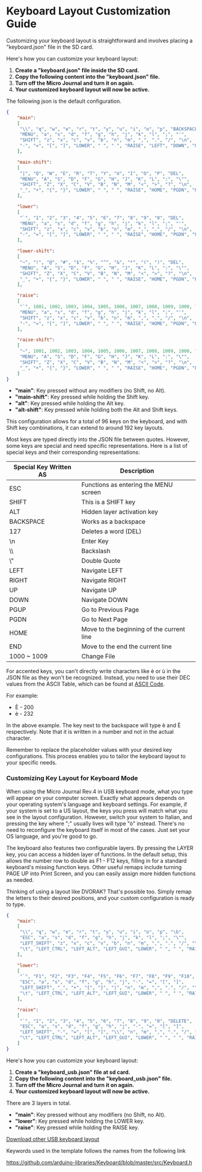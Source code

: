 # Keyboard Layout Customization Guide

Customizing your keyboard layout is straightforward and involves placing a "keyboard.json" file in the SD card. 

Here's how you can customize your keyboard layout:

1. **Create a "keyboard.json" file inside the SD card.**
2. **Copy the following content into the "keyboard.json" file.**
3. **Turn off the Micro Journal and turn it on again.**
4. **Your customized keyboard layout will now be active.**


The following json is the default configuration. 

```json
{
    "main": 
    [
     "\\", "q", "w", "e", "r", "t", "y", "u", "i", "o", "p", "BACKSPACE",
     "MENU", "a", "s", "d", "f", "g", "h", "j", "k", "l", ";", "'",
     "SHIFT", "z", "x", "c", "v", "b", "n", "m", ",", ".", "/", "\n",
     "-", "=", "[", "]", "LOWER", " ", " ", "RAISE", "LEFT", "DOWN", "UP", "RIGHT"
    ],

    "main-shift": 
    [
     "|", "Q", "W", "E", "R", "T", "Y", "U", "I", "O", "P", "DEL",
     "MENU", "A", "S", "D", "F", "G", "H", "J", "K", "L", ":", "\"",
     "SHIFT", "Z", "X", "C", "V", "B", "N", "M", "<", ">", "?", "\n",
     "_", "+", "{", "}", "LOWER", " ", " ", "RAISE", "HOME", "PGDN", "PGUP", "END"
    ],

    "lower": 
    [
     "`", "1", "2", "3", "4", "5", "6", "7", "8", "9", "0", "DEL",
     "MENU", "a", "s", "d", "f", "g", "h", "j", "k", "l", ";", "'",
     "SHIFT", "z", "x", "c", "v", "b", "n", "m", ",", ".", "/", "\n",
     "-", "=", "[", "]", "LOWER", " ", " ", "RAISE", "HOME", "PGDN", "PGUP", "END"
    ],

    "lower-shift": 
    [
     "~", "!", "@", "#", "$", "%", "^", "&", "*", "(", ")", "DEL",
     "MENU", "A", "S", "D", "F", "G", "H", "J", "K", "L", ":", "\"",
     "SHIFT", "Z", "X", "C", "V", "B", "N", "M", "<", ">", "?", "\n",
     "_", "+", "{", "}", "LOWER", " ", " ", "RAISE", "HOME", "PGDN", "PGUP", "END"
    ],

    "raise": 
    [
     "`", 1001, 1002, 1003, 1004, 1005, 1006, 1007, 1008, 1009, 1000, "DEL",
     "MENU", "a", "s", "d", "f", "g", "h", "j", "k", "l", ";", "'",
     "SHIFT", "z", "x", "c", "v", "b", "n", "m", ",", ".", "/", "\n",
     "-", "=", "[", "]", "LOWER", " ", " ", "RAISE", "HOME", "PGDN", "PGUP", "END"
    ],

    "raise-shift": 
    [
     "~", 1001, 1002, 1003, 1004, 1005, 1006, 1007, 1008, 1009, 1000, "DEL",
     "MENU", "A", "S", "D", "F", "G", "H", "J", "K", "L", ":", "\"",
     "SHIFT", "Z", "X", "C", "V", "B", "N", "M", "<", ">", "?", "\n",
     "_", "+", "{", "}", "LOWER", " ", " ", "RAISE", "HOME", "PGDN", "PGUP", "END"
    ]
}
```

- **"main"**: Key pressed without any modifiers (no Shift, no Alt).
- **"main-shift"**: Key pressed while holding the Shift key.
- **"alt"**: Key pressed while holding the Alt key.
- **"alt-shift"**: Key pressed while holding both the Alt and Shift keys.

This configuration allows for a total of 96 keys on the keyboard, and with Shift key combinations, it can extend to around 192 key layouts.

Most keys are typed directly into the JSON file between quotes. However, some keys are special and need specific representations. Here is a list of special keys and their corresponding representations:

| Special Key Written AS | Description                               |
| ---------------------- | ----------------------------------------- |
| ESC                    | Functions as entering the MENU screen     |
| SHIFT                  | This is a SHIFT key                       |
| ALT                    | Hidden layer activation key               |
| BACKSPACE              | Works as a backspace                      |
| 127                    | Deletes a word (DEL)                      |
| \n                     | Enter Key                                 |
| \\\\                   | Backslash                                 |
| \\"                    | Double Quote                              |
| LEFT                   | Navigate LEFT                             |
| RIGHT                  | Navigate RIGHT                            |
| UP                     | Navigate UP                               |
| DOWN                   | Navigate DOWN                             |
| PGUP                   | Go to Previous Page                       |
| PGDN                   | Go to Next Page                           |
| HOME                   | Move to the beginning of the current line |
| END                    | Move to the end the current line          |
| 1000 ~ 1009            | Change File                               |

For accented keys, you can't directly write characters like è or ù in the JSON file as they won’t be recognized. Instead, you need to use their DEC values from the ASCII Table, which can be found at [ASCII Code](https://www.ascii-code.com/).

For example:
- È - 200
- è - 232


In the above example. The key next to the backspace will type è and È respectively. 
Note that it is written in a number and not in the actual character. 

Remember to replace the placeholder values with your desired key configurations. This process enables you to tailor the keyboard layout to your specific needs.



### Customizing Key Layout for Keyboard Mode

When using the Micro Journal Rev.4 in USB keyboard mode, what you type will appear on your computer screen. Exactly what appears depends on your operating system's language and keyboard settings. For example, if your system is set to a US layout, the keys you press will match what you see in the layout configuration. However, switch your system to Italian, and pressing the key where ";" usually lives will type "ò" instead. There's no need to reconfigure the keyboard itself in most of the cases. Just set your OS language, and you're good to go.

The keyboard also features two configurable layers. By pressing the LAYER key, you can access a hidden layer of functions. In the default setup, this allows the number row to double as F1 - F12 keys, filling in for a standard keyboard's missing function keys. Other useful remaps include turning PAGE UP into Print Screen, and you can easily assign more hidden functions as needed.

Thinking of using a layout like DVORAK? That's possible too. Simply remap the letters to their desired positions, and your custom configuration is ready to type.


```json
{
    "main": 
    [
     "\\", "q", "w", "e", "r", "t", "y", "u", "i", "o", "p", "\b",
     "ESC", "a", "s", "d", "f", "g", "h", "j", "k", "l", ";", "\"",
     "LEFT_SHIFT", "z", "x", "c", "v", "b", "n", "m", ",", ".", "/", "\n",
     "\t", "LEFT_CTRL", "LEFT_ALT", "LEFT_GUI", "LOWER", " ", " ", "RAISE", "LEFT_ARROW", "DOWN_ARROW", "UP_ARROW", "RIGHT_ARROW"
    ],

    "lower": 
    [
     "`", "F1", "F2", "F3", "F4", "F5", "F6", "F7", "F8", "F9", "F10", "DELETE",
     "ESC", "a", "s", "d", "f", "g", "h", "j", "-", "=", "[", "]",
     "LEFT_SHIFT", "_", "+", "{", "}", "|", "n", "m", ",", ".", "/", "\n",
     "\t", "LEFT_CTRL", "LEFT_ALT", "LEFT_GUI", "LOWER", " ", " ", "RAISE", "HOME", "PAGE_DOWN", "PAGE_UP", "END"
    ],

    "raise": 
    [
     "`", "1", "2", "3", "4", "5", "6", "7", "8", "9", "0", "DELETE",
     "ESC", "a", "s", "d", "f", "g", "h", "j", "-", "=", "[", "]",
     "LEFT_SHIFT", "-", "=", "[", "]", "\\", "n", "m", ",", ".", "/", "\n",
     "\t", "LEFT_CTRL", "LEFT_ALT", "LEFT_GUI", "LOWER", " ", " ", "RAISE", "PRINT_SCREEN", "PAGE_DOWN", "PAGE_UP", "END"
    ]
}
```

Here's how you can customize your keyboard layout:

1. **Create a "keyboard_usb.json" file at sd card.**
2. **Copy the following content into the "keyboard_usb.json" file.**
3. **Turn off the Micro Journal and turn it on again.**
4. **Your customized keyboard layout will now be active.**


There are 3 layers in total.
- **"main"**: Key pressed without any modifiers (no Shift, no Alt).
- **"lower"**: Key pressed while holding the LOWER key.
- **"raise"**: Key pressed while holding the RAISE key.


[Download other USB keyboard layout](https://github.com/unkyulee/micro-journal/tree/main/micro-journal-rev-4-revamp/keyboard_usb_template)

Keywords used in the template follows the names from the following link

https://github.com/arduino-libraries/Keyboard/blob/master/src/Keyboard.h

 